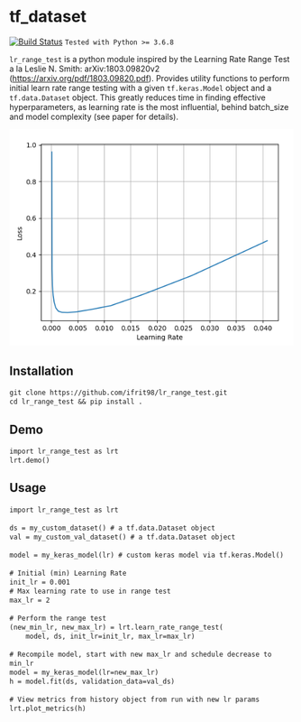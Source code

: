 # tf_dataset


[![Build Status](https://travis-ci.org/joemccann/dillinger.svg?branch=master)](https://travis-ci.org/joemccann/dillinger)
`Tested with Python >= 3.6.8`

`lr_range_test` is a python module inspired by the Learning Rate Range Test a la Leslie N. Smith: arXiv:1803.09820v2 (https://arxiv.org/pdf/1803.09820.pdf). Provides utility functions to perform initial learn rate range testing with a given `tf.keras.Model` object and a `tf.data.Dataset` object.  This greatly reduces time in finding effective hyperparameters, as learning rate is the most influential, behind batch_size and model complexity (see paper for details).

![alt text](https://github.com/ifrit98/lr_range_test/raw/master/assets/lr_range.png "Learning Rate Range Test Results")


## Installation
```{bash}
git clone https://github.com/ifrit98/lr_range_test.git
cd lr_range_test && pip install .
```

## Demo
```{python}
import lr_range_test as lrt
lrt.demo()
```

## Usage
```{python}
import lr_range_test as lrt

ds = my_custom_dataset() # a tf.data.Dataset object
val = my_custom_val_dataset() # a tf.data.Dataset object

model = my_keras_model(lr) # custom keras model via tf.keras.Model()

# Initial (min) Learning Rate 
init_lr = 0.001
# Max learning rate to use in range test
max_lr = 2

# Perform the range test
(new_min_lr, new_max_lr) = lrt.learn_rate_range_test(
    model, ds, init_lr=init_lr, max_lr=max_lr)

# Recompile model, start with new max_lr and schedule decrease to min_lr
model = my_keras_model(lr=new_max_lr)
h = model.fit(ds, validation_data=val_ds)

# View metrics from history object from run with new lr params
lrt.plot_metrics(h)

```

